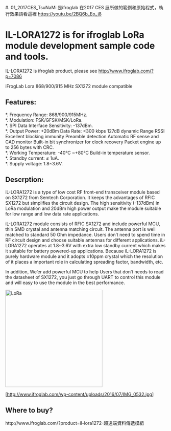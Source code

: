 
#. 01_2017CES_TsuNaMi  是ifroglab 在2017 CES 展所做的範例和原始程式，執行效果請看這裡 https://youtu.be/2BQ6b_Eo_j8







#  IL-LORA1272 is for ifroglab  LoRa module development sample code and tools.
IL-LORA1272 is ifroglab product, please see http://www.ifroglab.com/?p=7086

iFrogLab  Lora 868/900/915 MHz SX1272 module compatible

<h2>Features:</h2>

*. Frequency Range: 868/900/915MHz.<br>
*. Modulation: FSK/GFSK/MSK/LoRa.<br>
*. SPI Data Interface Sensitivity: -137dBm.<br>
*. Output Power: +20dBm Data Rate: <300 kbps 127dB dynamic Range RSSI Excellent blocking immunity Preamble detection Automatic RF sense and CAD monitor Built-in bit synchronizer for clock recovery Packet engine up to 256 bytes with CRC.<br>
*. Working Temperature: -40°C ~+80°C Build-in temperature sensor.<br>
*. Standby current: ≤ 1uA.<br>
*. Supply voltage: 1.8~3.6V.<br>



<h2>Descrption:</h2>

iL-LORA1272 is a type of low cost RF front-end transceiver module based on SX1272 from Semtech Corporation. It keeps the advantages of RFIC SX1272 but simplifies the circuit design. The high sensitivity (-137dBm) in LoRa modulation and 20dBm high power output make the module suitable for low range and low data rate applications.

iL-LORA1272 module consists of RFIC SX1272 and include powerful MCU, thin SMD crystal and antenna matching circuit. The antenna port is well matched to standard 50 Ohm impedance. Users don’t need to spend time in RF circuit design and choose suitable antennas for different applications. iL-LORA1272 operates at 1.8~3.6V with extra low standby current which makes it suitable for battery powered-up applications. Because iL-LORA1272 is purely hardware module and it adopts ±10ppm crystal which the resolution of it places a important role in calculating spreading factor, bandwidth, etc.

In addition, We’er add powerful MCU to help Users that don’t needs to read the datasheet of SX1272, you just go through UART to control this module and will easy to use the module in the best performance.


<img src="http://www.ifroglab.com/wp-content/uploads/2016/07/IMG_0532.jpg" alt="LoRa" style="width:304px;height:304px;">

 [http://www.ifroglab.com/wp-content/uploads/2016/07/IMG_0532.jpg]




<h2>Where to buy?</h2>
http://www.ifroglab.com/?product=il-lora1272-超遠端資料傳遞模組



